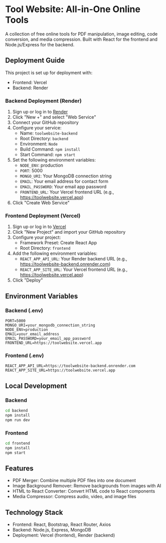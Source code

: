 # Tool Website: All-in-One Online Tools

A collection of free online tools for PDF manipulation, image editing, code conversion, and media compression. Built with React for the frontend and Node.js/Express for the backend.

## Deployment Guide

This project is set up for deployment with:
- Frontend: Vercel
- Backend: Render

### Backend Deployment (Render)

1. Sign up or log in to [Render](https://render.com)
2. Click "New +" and select "Web Service"
3. Connect your GitHub repository
4. Configure your service:
   - Name: `toolwebsite-backend`
   - Root Directory: `backend`
   - Environment: `Node`
   - Build Command: `npm install`
   - Start Command: `npm start`
5. Set the following environment variables:
   - `NODE_ENV`: production
   - `PORT`: 5000
   - `MONGO_URI`: Your MongoDB connection string
   - `EMAIL`: Your email address for contact form
   - `EMAIL_PASSWORD`: Your email app password
   - `FRONTEND_URL`: Your Vercel frontend URL (e.g., https://toolwebsite.vercel.app)
6. Click "Create Web Service"

### Frontend Deployment (Vercel)

1. Sign up or log in to [Vercel](https://vercel.com)
2. Click "New Project" and import your GitHub repository
3. Configure your project:
   - Framework Preset: Create React App
   - Root Directory: `frontend`
4. Add the following environment variables:
   - `REACT_APP_API_URL`: Your Render backend URL (e.g., https://toolwebsite-backend.onrender.com)
   - `REACT_APP_SITE_URL`: Your Vercel frontend URL (e.g., https://toolwebsite.vercel.app)
5. Click "Deploy"

## Environment Variables

### Backend (.env)
```
PORT=5000
MONGO_URI=your_mongodb_connection_string
NODE_ENV=production
EMAIL=your_email_address
EMAIL_PASSWORD=your_email_app_password
FRONTEND_URL=https://toolwebsite.vercel.app
```

### Frontend (.env)
```
REACT_APP_API_URL=https://toolwebsite-backend.onrender.com
REACT_APP_SITE_URL=https://toolwebsite.vercel.app
```

## Local Development

### Backend
```bash
cd backend
npm install
npm run dev
```

### Frontend
```bash
cd frontend
npm install
npm start
```

## Features

- PDF Merger: Combine multiple PDF files into one document
- Image Background Remover: Remove backgrounds from images with AI
- HTML to React Converter: Convert HTML code to React components
- Media Compressor: Compress audio, video, and image files

## Technology Stack

- Frontend: React, Bootstrap, React Router, Axios
- Backend: Node.js, Express, MongoDB
- Deployment: Vercel (frontend), Render (backend) 